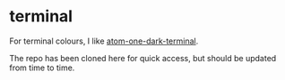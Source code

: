 # terminal

For terminal colours, I like [atom-one-dark-terminal](https://github.com/nathanbuchar/atom-one-dark-terminal).

The repo has been cloned here for quick access, but should be updated from time to time.
